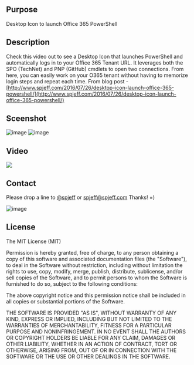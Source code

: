 ## Purpose
Desktop Icon to launch Office 365 PowerShell


## Description
Check this video out to see a Desktop Icon that launches PowerShell and automatically logs in to your Office 365 Tenant URL.   It leverages both the SPO (TechNet) and PNP (GitHub) cmdlets to open two connections.   From here, you can easily work on your O365 tenant without having to memorize login steps and repeat each time.  From blog post - [http://www.spjeff.com/2016/07/26/desktop-icon-launch-office-365-powershell/](http://www.spjeff.com/2016/07/26/desktop-icon-launch-office-365-powershell/)

## Sceenshot
![image](http://www.spjeff.com/wp-content/ftp_uploads/48900ff24251_D30B/image.png)
![image](http://www.spjeff.com/wp-content/ftp_uploads/48900ff24251_D30B/2016-07-26_14-42-35.png)

## Video
[![](https://raw.githubusercontent.com/spjeff/o365/master/doc/video_thumb.png)](http://www.spjeff.com/2016/07/26/desktop-icon-launch-office-365-powershell/ "VIDEO - Desktop Icon to launch Office 365 PowerShell")

## Contact
Please drop a line to [@spjeff](https://twitter.com/spjeff) or [spjeff@spjeff.com](mailto:spjeff@spjeff.com)
Thanks!  =)

![image](http://img.shields.io/badge/first--timers--only-friendly-blue.svg?style=flat-square)


## License

The MIT License (MIT)

Permission is hereby granted, free of charge, to any person obtaining a copy of this software and associated documentation files (the "Software"), to deal in the Software without restriction, including without limitation the rights to use, copy, modify, merge, publish, distribute, sublicense, and/or sell copies of the Software, and to permit persons to whom the Software is furnished to do so, subject to the following conditions:

The above copyright notice and this permission notice shall be included in all copies or substantial portions of the Software.

THE SOFTWARE IS PROVIDED "AS IS", WITHOUT WARRANTY OF ANY KIND, EXPRESS OR IMPLIED, INCLUDING BUT NOT LIMITED TO THE WARRANTIES OF MERCHANTABILITY, FITNESS FOR A PARTICULAR PURPOSE AND NONINFRINGEMENT. IN NO EVENT SHALL THE AUTHORS OR COPYRIGHT HOLDERS BE LIABLE FOR ANY CLAIM, DAMAGES OR OTHER LIABILITY, WHETHER IN AN ACTION OF CONTRACT, TORT OR OTHERWISE, ARISING FROM, OUT OF OR IN CONNECTION WITH THE SOFTWARE OR THE USE OR OTHER DEALINGS IN THE SOFTWARE.